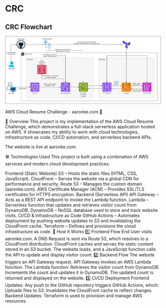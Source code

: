 # CRC

## CRC Flowchart

![CRC Flowchart](images/CRC_flowsheer.jpg)

AWS Cloud Resume Challenge - aaronke.com 🚀

📌 Overview
This project is my implementation of the AWS Cloud Resume Challenge, which demonstrates a full-stack serverless application hosted on AWS. It showcases my ability to work with cloud technologies, infrastructure as code, CI/CD automation, and serverless backend APIs.

The website is live at aaronke.com.

🛠️ Technologies Used
This project is built using a combination of AWS services and modern cloud development practices.

Frontend (Static Website)
S3 – Hosts the static files (HTML, CSS, JavaScript).
CloudFront – Serves the website via a global CDN for performance and security.
Route 53 – Manages the custom domain (aaronke.com).
AWS Certificate Manager (ACM) – Provides SSL/TLS certificates for HTTPS encryption.
Backend (Serverless API)
API Gateway – Acts as a REST API endpoint to invoke the Lambda function.
Lambda – Serverless function that updates and retrieves visitor count from DynamoDB.
DynamoDB – NoSQL database used to store and track website visits.
CI/CD & Infrastructure as Code
GitHub Actions – Automates deployment by pushing website updates to S3 and invalidating the CloudFront cache.
Terraform – Defines and provisions the cloud infrastructure as code.
📌 How It Works
1️⃣ Frontend Flow
End User visits aaronke.com.
A DNS Request is sent via Route 53, which resolves to a CloudFront distribution.
CloudFront caches and serves the static content stored in an S3 bucket.
The website loads, and a JavaScript function calls the API to update and display visitor count.
2️⃣ Backend Flow
The website triggers an API Gateway request.
API Gateway invokes an AWS Lambda function.
The Lambda function:
Retrieves the visitor count from DynamoDB.
Increments the count and updates it in DynamoDB.
The updated count is returned and displayed on the website.
3️⃣ CI/CD Deployment
Frontend Updates: Any push to the GitHub repository triggers GitHub Actions, which:
Uploads files to S3.
Invalidates the CloudFront cache to reflect changes.
Backend Updates: Terraform is used to provision and manage AWS resources.
